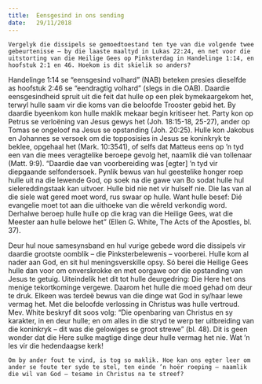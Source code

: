 ```yaml
---
title:  Eensgesind in ons sending
date:   29/11/2018
---
```


`Vergelyk die dissipels se gemoedtoestand ten tye van die volgende twee gebeurtenisse – by die laaste maaltyd in Lukas 22:24, en net voor die uitstorting van die Heilige Gees op Pinksterdag in Handelinge 1:14, en hoofstuk 2:1 en 46. Hoekom is dit skielik so anders?` 

Handelinge 1:14 se “eensgesind volhard” (NAB) beteken presies dieselfde as hoofstuk 2:46 se “eendragtig volhard” (slegs in die OAB). Daardie eensgesindheid spruit uit die feit dat hulle op een plek bymekaargekom het, terwyl hulle saam vir die koms van die beloofde Trooster gebid het. By daardie byeenkom kon hulle maklik mekaar begin kritiseer het. Party kon op Petrus se verloëning van Jesus gewys het (Joh. 18:15-18, 25-27), ander op Tomas se ongeloof na Jesus se opstanding (Joh. 20:25). Hulle kon Jakobus en Johannes se versoek om die topposisies in Jesus se koninkryk te beklee, opgehaal het (Mark. 10:3541), of selfs dat Matteus eens op ’n tyd een van die mees veragtelike beroepe gevolg het, naamlik dié van tollenaar (Matt. 9:9). “Daardie dae van voorbereiding was [egter] ’n tyd vir diepgaande selfondersoek. Pynlik bewus van hul geestelike honger roep hulle uit na die lewende God, op soek na die gawe van Bo sodat hulle hul sielereddingstaak kan uitvoer. Hulle bid nie net vir hulself nie. Die las van al die siele wat gered moet word, rus swaar op hulle. Want hulle besef: Dié evangelie moet tot aan die uithoeke van die wêreld verkondig word. Derhalwe beroep hulle hulle op die krag van die Heilige Gees, wat die Meester aan hulle belowe het” (Ellen G. White, The Acts of the Apostles, bl. 37). 

Deur hul noue samesynsband en hul vurige gebede word die dissipels vir daardie grootste oomblik – die Pinksterbelewenis – voorberei. Hulle kom al nader aan God, en sit hul meningsverskille opsy. Só berei die Heilige Gees hulle dan voor om onverskrokke en met oorgawe oor die opstanding van Jesus te getuig. Uiteindelik het dit tot hulle deurgedring: Die Here het ons menige tekortkominge vergewe. Daarom het hulle die moed gehad om deur te druk. Elkeen was terdeë bewus van die dinge wat God in sy/haar lewe vermag het. Met die beloofde verlossing in Christus was hulle vertroud. Mev. White beskryf dit soos volg: “Die openbaring van Christus en sy karakter, in en deur hulle; en om alles in die stryd te werp ter uitbreiding van die koninkryk – dit was die gelowiges se groot strewe” (bl. 48). Dit is geen wonder dat die Here sulke magtige dinge deur hulle vermag het nie. Wat ’n les vir die hedendaagse kerk! 

`Om by ander fout te vind, is tog so maklik. Hoe kan ons egter leer om ander se foute ter syde te stel, ten einde ’n hoër roeping – naamlik die wil van God – tesame in Christus na te streef?`